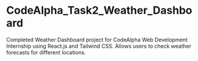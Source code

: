 # CodeAlpha_Task2_Weather_Dashboard
Completed Weather Dashboard project for CodeAlpha Web Development Internship using React.js and Tailwind CSS. Allows users to check weather forecasts for different locations.
